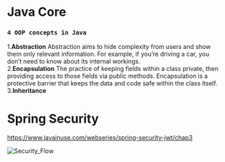 # Java Core

### `4 OOP concepts in Java`
1.**Abstraction**
  Abstraction aims to hide complexity from users and show them only relevant information. For example, if you’re driving a car, you don’t need to know about its internal workings. \
2.**Encapsulation**
  The practice of keeping fields within a class private, then providing access to those fields via public methods. Encapsulation is a protective barrier that keeps the data and code safe within the class itself. \
3.**Inheritance**

# Spring Security 
https://www.javainuse.com/webseries/spring-security-jwt/chap3 

![Security_Flow](https://www.javainuse.com/series-2-2-min.jpg)

